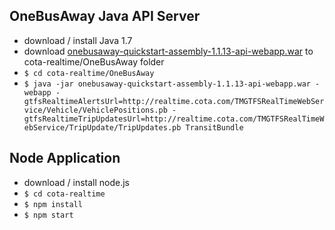 ## OneBusAway Java API Server
- download / install Java 1.7
- download [onebusaway-quickstart-assembly-1.1.13-api-webapp.war](https://github.com/OneBusAway/onebusaway-application-modules/wiki/OneBusAway-Quickstart-Guide) to cota-realtime/OneBusAway folder
- `$ cd cota-realtime/OneBusAway`
- `$ java -jar onebusaway-quickstart-assembly-1.1.13-api-webapp.war -webapp -gtfsRealtimeAlertsUrl=http://realtime.cota.com/TMGTFSRealTimeWebService/Vehicle/VehiclePositions.pb -gtfsRealtimeTripUpdatesUrl=http://realtime.cota.com/TMGTFSRealTimeWebService/TripUpdate/TripUpdates.pb TransitBundle`

## Node Application
- download / install node.js
- `$ cd cota-realtime`
- `$ npm install`
- `$ npm start`
